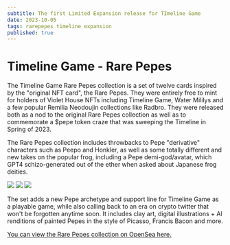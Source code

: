 ```yaml
---
subtitle: The first Limited Expansion release for TImeline Game
date: 2023-10-05
tags: rarepepes timeline expansion
published: true
---
```


# Timeline Game - Rare Pepes

The Timeline Game Rare Pepes collection is a set of twelve cards inspired by the "original NFT card", the Rare Pepes. They were entirely free to mint for holders of Violet House NFTs including Timeline Game, Water Mililys and a few popular Remilia Neodoujin collections like Radbro. They were released both as a nod to the original Rare Pepes collection as well as to commemorate a $pepe token craze that was sweeping the Timeline in Spring of 2023.

The Rare Pepes collection includes throwbacks to Pepe "derivative" characters such as Peepo and Honkler, as well as some totally different and new takes on the popular frog, including a Pepe demi-god/avatar, which GPT4 schizo-generated out of the ether when asked about Japanese frog deities.

![](https://pbs.twimg.com/media/Fv9wpwAWYAIGP8u?format=jpg&name=4096x4096)
![](https://pbs.twimg.com/media/Fv9wq2MWcAIKpaD?format=jpg&name=4096x4096)
![](https://pbs.twimg.com/media/Fv9w1OoWcAo7gVy?format=jpg&name=4096x4096)

The set adds a new Pepe archetype and support line for Timeline Game as a playable game, while also calling back to an era on crypto twitter that won't be forgotten anytime soon. It includes clay art, digital illustrations + AI renditions of painted Pepes in the style of Picasso, Francis Bacon and more.

[You can view the Rare Pepes collection on OpenSea here.](https://opensea.io/collection/tlg-rare-pepes)